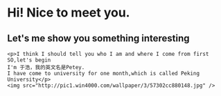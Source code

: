 
<html lang="zh-cn">
<head>
    <meta charset="UTF-8">
    <title>This is my first web !!</title>
</head>
<body>
    <h1>Hi! Nice to meet you.</h1>
    <h2>Let's me show you something interesting</h2>

    <p>I think I should tell you who I am and where I come from first
    SO,let's begin
    I'm 于浩，我的英文名是Petey.
    I have come to university for one month,which is called Peking University</p>
    <img src="http://pic1.win4000.com/wallpaper/3/57302cc880148.jpg" />
</body>
</html>
